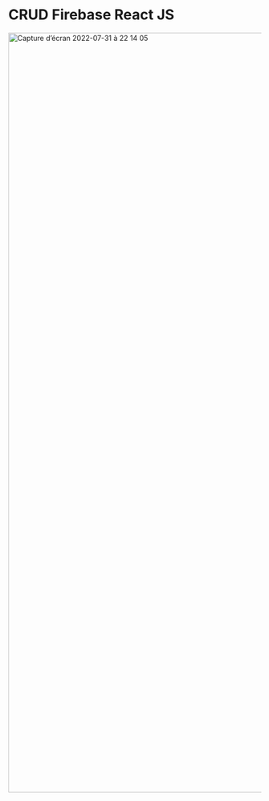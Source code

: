 <h1>CRUD Firebase React JS</h1>

<img width="1513" alt="Capture d’écran 2022-07-31 à 22 14 05" src="https://user-images.githubusercontent.com/60004408/182043795-f0bf3bce-28cc-4c42-9df8-3f71e30dd37b.png">
